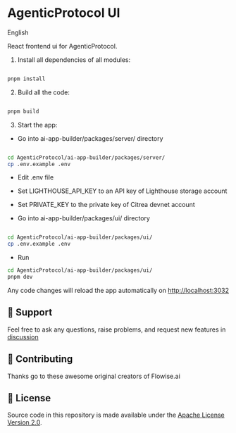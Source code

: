 <!-- markdownlint-disable MD030 -->

# AgenticProtocol UI

English 

React frontend ui for AgenticProtocol.

1. Install all dependencies of all modules:

  

```bash

pnpm install

```

  

2. Build all the code:

  

```bash

pnpm build

```

  

3. Start the app:

- Go into ai-app-builder/packages/server/ directory


```bash

cd AgenticProtocol/ai-app-builder/packages/server/
cp .env.example .env

```


 - Edit .env file
 - Set LIGHTHOUSE_API_KEY to an API key of Lighthouse storage account
 - Set PRIVATE_KEY to the private key of Citrea devnet account 


- Go into ai-app-builder/packages/ui/ directory


```bash

cd AgenticProtocol/ai-app-builder/packages/ui/
cp .env.example .env

```

- Run

  

```bash
cd AgenticProtocol/ai-app-builder/packages/ui/
pnpm dev

```

  

Any code changes will reload the app automatically on [http://localhost:3032](http://localhost:3032)

  

## 🙋 Support

Feel free to ask any questions, raise problems, and request new features in [discussion](https://github.com/likaho/agenticprotocol/discussions)

## 🙌 Contributing

Thanks go to these awesome original creators of Flowise.ai

## 📄 License

Source code in this repository is made available under the [Apache License Version 2.0](https://github.com/likaho/AgenticProtocol/blob/master/LICENSE.md).
